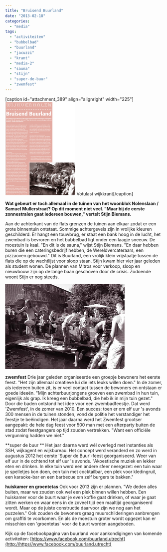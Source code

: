 ```yaml
---
title: "Bruisend Buurland"
date: "2013-02-18"
categories: 
  - "media"
tags: 
  - "activiteiten"
  - "bubbelbad"
  - "buurland"
  - "jacuzzi"
  - "krant"
  - "media-2"
  - "sauna"
  - "stijn"
  - "super-de-buur"
  - "zwemfest"
---
```


\[caption id="attachment\_389" align="alignright" width="225"\][![Votulast wijkkrant](images/buurland-in-votulastkrant-klein-225x300.png)](http://www.buurlandutrecht.nl/wp-content/uploads/2013/02/buurland-in-votulastkrant-klein.png) Votulast wijkkrant\[/caption\]

**Wat gebeurt er toch allemaal in de tuinen van het woonblok Nolenslaan / Samuel Mullerstraat? Op dit moment niet veel. "Maar bij de eerste zonnestralen gaat iedereen bouwen," vertelt Stijn Biemans.**

Aan de achterkant van de flats grenzen de tuinen aan elkaar zodat er een grote binnentuin ontstaat. Sommige achtergevels zijn in vrolijke kleuren geschilderd. Er hangt een touwbrug, er staat een bank hoog in de lucht, het zwembad is bevroren en het bubbelbad ligt onder een laagje sneeuw. De moestuin is kaal. "En dit is de sauna," wijst Stijn Biemans. "En daar hebben buren die een cateringsbedrijf hebben, de Wereldvercateraars, een pizzaoven gebouwd." Dit is Buurland, een vrolijk klein vrijstaatje tussen de flats die op de wachtlijst voor sloop staan. Stijn kwam hier vier jaar geleden als student wonen. De plannen van Mitros voor verkoop, sloop en nieuwbouw zijn op de lange baan geschoven door de crisis. Zodoende woont Stijn er nog steeds.

![](images/1360963008_Bruisend_buurland.jpg)

**zwemfest** Drie jaar geleden organiseerde een groepje bewoners het eerste feest. "Het zijn allemaal creatieve lui die iets leuks willen doen." In de zomer, als iedereen buiten zit, is er veel contact tussen de bewoners en ontstaan er goede ideeën. "Mijn achterbuurjongens groeven een zwembad in hun tuin, eigenlijk als grap. Ik kreeg een bubbelbad, die heb ik in mijn tuin gezet." Door die baden ontstond het idee voor een zwembadfeestje. Dat werd 'Zwemfest', in de zomer van 2010. Een succes: toen er om elf uur 's avonds 300 mensen in de tuinen stonden, vond de politie het verstandiger het feestje te beëindigen. Het jaar daarna werd het Zwemfest grootser aangepakt: de hele dag feest voor 500 man met een afterparty buiten de stad zodat feestgangers op tijd zouden vertrekken. "Want een officiële vergunning hadden we niet."

**super de buur ** Het jaar daarna werd wél overlegd met instanties als SSH, wijkagent en wijkbureau. Het concept werd veranderd en zo werd in augustus 2012 het eerste 'Super de Buur'-feest georganiseerd. Weer van elf uur in de ochtend tot elf uur 's avonds. "Akoestische muziek en lekker eten en drinken. In elke tuin werd een andere sfeer neergezet: een tuin waar je spelletjes kon doen, een tuin met cocktailbar, een plek voor kledingruil, een karaoke-bar en een barbecue om zelf burgers te bakken."

**huiskamer en groentetas** Ook voor 2013 zijn er plannen. "We deden alles buiten, maar we zouden ook wel een plek binnen willen hebben. Een huiskamer voor de buurt waar je even koffie gaat drinken, of waar je gaat zitten werken en waar eens in de zoveel tijd een maaltijd georganiseerd wordt. Maar op de juiste constructie daarvoor zijn we nog aan het puzzelen." Ook zouden de bewoners graag muurschilderingen aanbrengen om graffiti te voorkomen. En als de moestuin groter wordt opgezet kan er misschien een 'groentetas' voor de buurt worden aangeboden.

Kijk op de facebookpagina van buurland voor aankondigingen van komende activiteiten: [https://www.facebook.com/buurland.utrecht](http://https//www.facebook.com/buurland.utrecht)
